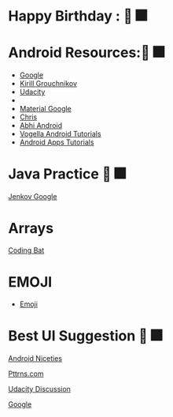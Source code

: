 
# Happy Birthday : :tada: :fireworks:
# Android Resources::tada: :fireworks:
* <a href="https://android-developers.googleblog.com/2014/08/material-design-in-2014-google-io-app.html">Google  </a>
* <a href ="https://plus.google.com/+KirillGrouchnikov">Kirill Grouchnikov </a>
* <a href ="http://labs.udacity.com/android-visualizer/#/android/padding-and-margin">Udacity</a>
* <a href ="https://drive.google.com/file/d/0B5XIkMkayHgRMVljUVIyZzNmQUU/view"></a>
* <a href ="https://material.io/guidelines/style/color.html#color-color-palette"> Material Google</a>
* <a  href ="https://chris.banes.me/">Chris </a>
* <a href ="http://abhiandroid.com/">Abhi Android</a>
* <a href ="http://www.vogella.com/">Vogella Android Tutorials</a>
* <a href="http://www.mkyong.com/android/">Android Apps Tutorials</a>

# Java Practice :tada: :fireworks:
<a href ="http://tutorials.jenkov.com/">Jenkov Google </a>
# Arrays
<a href ="http://codingbat.com/java/Array-1">Coding Bat</a>
# EMOJI

* <a href ="https://www.emojione.com/">Emoji</a>



# Best UI Suggestion :tada: :fireworks:
<a href = "http://androidniceties.tumblr.com/">Android Niceties</a>

<a href = "https://pttrns.com/">Pttrns.com </a>

<a href ="https://discussions.udacity.com/t/app-navigation-patterns/167864/7">Udacity Discussion </a>

<a href ="https://developer.android.com/training/design-navigation/screen-planning.html?utm_source=udacity&utm_medium=course&utm_campaign=android_basics#diagram-relationships">Google </a>
